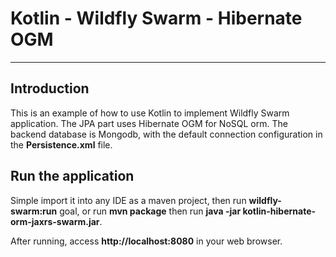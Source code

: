 # Kotlin - Wildfly Swarm - Hibernate OGM

---------------------------------

## Introduction

This is an example of how to use Kotlin to implement Wildfly Swarm application. The JPA part uses Hibernate OGM for
NoSQL orm. The backend database is Mongodb, with the default connection configuration in the **Persistence.xml** file.


## Run the application
Simple import it into any IDE as a maven project, then run **wildfly-swarm:run** goal, or run **mvn package** then run
**java -jar kotlin-hibernate-orm-jaxrs-swarm.jar**. 

After running, access **http://localhost:8080** in your web browser.